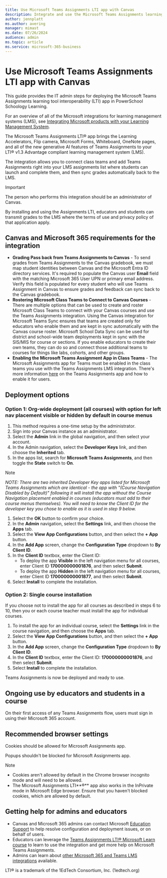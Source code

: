 ```yaml
---
title: Use Microsoft Teams Assignments LTI app with Canvas
description: Integrate and use the Microsoft Teams Assignments learning tool interoperability (LTI) app with Canvas
author: jennplatt
ms.author: avering
manager: mimast
ms.date: 07/26/2024
audience: admin
ms.topic: article
ms.service: microsoft-365-business
---
```


# Use Microsoft Teams Assignments LTI app with Canvas

This guide provides the IT admin steps for deploying the Microsoft Teams Assignments learning tool interoperability (LTI) app in PowerSchool Schoology Learning.

For an overview of all of the Microsoft integrations for learning management systems (LMS), see [Integrating Microsoft products with your Learning Management System](/microsoft-365/lti/).

The Microsoft Teams Assignments LTI® app brings the Learning Accelerators, Flip camera, Microsoft Forms, Whiteboard, OneNote pages, and all of the new generative AI features of Teams Assignments to your LTI® v1.3 Advantage compliant learning management system (LMS).

The integration allows you to connect class teams and add Teams Assignments right into your LMS assignments list where students can launch and complete them, and then sync grades automatically back to the LMS.

> [!IMPORTANT]
> The person who performs this integration should be an administrator of Canvas.

By installing and using the Assignments LTI, educators and students can transmit grades to the LMS where the terms of use and privacy policy of that application apply.

## Canvas and Microsoft 365 requirements for the integration

- **Grading Pass back from Teams Assignments to Canvas** - To send grades from Teams Assignments to the Canvas gradebook, we must map student identities between Canvas and the Microsoft Entra ID directory services. It's required to populate the Canvas user **Email** field with the matching Microsoft 365 User UPN or primary email address. Verify this field is populated for every student who will use Teams Assignment in Canvas to ensure grades and feedback can sync back to the Canvas gradebook.
- **Rostering Microsoft Class Teams to Connect to Canvas Courses** - There are multiple options that can be used to create and roster Microsoft Class Teams to connect with your Canvas courses and use the Teams Assignments integration. Using the Canvas integration for Microsoft Teams Sync ensures that teams are created only for educators who enable them and are kept in sync automatically with the Canvas course roster. Microsoft School Data Sync can be used for district and school-wide team deployments kept in sync with the SIS/MIS for course or sections. If you enable educators to create their own teams, they can do so and connect those additional teams to courses for things like labs, cohorts, and other groups.
- **Enabling the Microsoft Teams Assignment App in Class Teams** - The Microsoft Assignments app for Teams must be enabled in the class teams you use with the Teams Assignments LMS integration. There's more information [here](/microsoftteams/expand-teams-across-your-org/assignments-in-teams) on the Teams Assignments app and how to enable it for users.

## Deployment options

### Option 1:  Org-wide deployment (all courses) with option for left nav placement visible or hidden by default in course menus

1. This method requires a one-time setup by the administrator.
1. Sign into your Canvas instance as an administrator.
1. Select the **Admin** link in the global navigation, and then select your account.
1. In the Admin navigation, select the **Developer Keys** link, and then choose the **Inherited** tab.
1. In the apps list, search for **Microsoft** **Teams Assignments**, and then toggle the **State** switch to **On**.
> [!NOTE]
> _NOTE:  There are two inherited Developer Key apps listed for Microsoft Teams Assignments_ _which are identical_ _- the_ _app with_ _"(Course Navigation Disabled by Default)" following it will install the app without the Course Navigation placement enabled in courses (educators must add to their course menus themselves)._ _You will need to know the Client ID for the developer key you chose to enable as it is used in step 9 below._
1. Select the **OK** button to confirm your choice.
1. In the **Admin** navigation, select the **Settings** link, and then choose the **Apps** tab.
1. Select the **View App Configurations** button, and then select the **+ App** button.
1. In the **Add App** screen, change the **Configuration Type** dropdown to **By Client ID**.
1. In the **Client ID** textbox, enter the Client ID:
     - To deploy the app **Visible** in the left navigation menu for all courses, enter Client ID **170000000001876**, and then select **Submit**.
     - To deploy the app **Hidden** in the left navigation menu for all courses, enter Client ID **170000000001877**, and then select **Submit**.
1. Select **Install** to complete the installation.

### Option 2:  Single course installation

If you choose not to install the app for all courses as described in steps 6 to 10, then you or each course teacher must install the app for individual courses.

1. To install the app for an individual course, select the **Settings** link in the course navigation, and then choose the **Apps** tab.
1. Select the **View App Configurations** button, and then select the **+ App** button.
1. In the **Add App** screen, change the **Configuration Type** dropdown to **By Client ID**.
1. In the **Client ID** textbox, enter the Client ID: **170000000001876**, and then select **Submit**.
1. Select **Install** to complete the installation.

Teams Assignments is now be deployed and ready to use.

## Ongoing use by educators and students in a course

On their first access of any Teams Assignments flow, users must sign in using their Microsoft 365 account.

## Recommended browser settings

Cookies should be allowed for Microsoft Assignments app.

Popups shouldn't be blocked for Microsoft Assignments app.

> [!NOTE]
> - Cookies aren't allowed by default in the Chrome browser incognito mode and will need to be allowed.
> - The Microsoft Assignments LTI**®** app also works in the InPrivate mode in Microsoft Edge browser. Ensure that you haven't blocked cookies, which are allowed by default.

## Getting help for admins and educators

- Canvas and Microsoft 365 admins can contact Microsoft [Education Support](https://aka.ms/edusupport) to help resolve configuration and deployment issues, or on behalf of users.
- Educators can leverage the [Teams Assignments LTI® Microsoft Learn course](https://aka.ms/AssignmentsLTICourse) to learn to use the integration and get more help on Microsoft Teams Assignments.
- Admins can learn about [other Microsoft 365 and Teams LMS integrations](https://aka.ms/LTIAdminDocs) available.

LTI® is a trademark of the 1EdTech Consortium, Inc. (1edtech.org)

